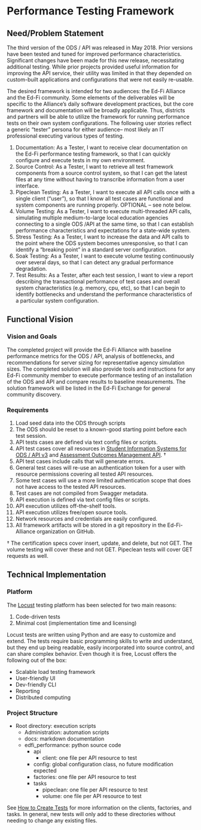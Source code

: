 # Performance Testing Framework

## Need/Problem Statement

The third version of the ODS / API was released in May 2018. Prior versions have
been tested and tuned for improved performance characteristics. Significant
changes have been made for this new release, necessitating additional testing.
While prior projects provided useful information for improving the API service,
their utility was limited in that they depended on custom-built applications and
configurations that were not easily re-usable.

The desired framework is intended for two audiences: the Ed-Fi Alliance and the
Ed-Fi community. Some elements of the deliverables will be specific to the
Alliance’s daily software development practices, but the core framework and
documentation will be broadly applicable. Thus, districts and partners will be
able to utilize the framework for running performance tests on their own system
configurations.  The following user stories reflect a generic “tester” persona
for either audience– most likely an IT professional executing various types of
testing.

1. Documentation: As a Tester, I want to receive clear documentation on the
   Ed-Fi performance testing framework, so that I can quickly configure and
   execute tests in my own environment.
1. Source Control: As a Tester, I want to retrieve all test framework components
   from a source control system, so that I can get the latest files at any time
   without having to transcribe information from a user interface.
1. Pipeclean Testing: As a Tester, I want to execute all API calls once with a
   single client (“user”), so that I know all test cases are functional and
   system components are running properly. OPTIONAL – see note below.
1. Volume Testing: As a Tester, I want to execute multi-threaded API calls,
   simulating multiple medium-to-large local education agencies connecting to a
   single ODS /API at the same time, so that I can establish performance
   characteristics and expectations for a state-wide system.
1. Stress Testing: As a Tester, I want to increase the data and API calls to the
   point where the ODS system becomes unresponsive, so that I can identify a
   “breaking point” in a standard server configuration.
1. Soak Testing: As a Tester, I want to execute volume testing continuously over
   several days, so that I can detect any gradual performance degradation.
1. Test Results: As a Tester, after each test session, I want to view a report
   describing the transactional performance of test cases and overall system
   characteristics (e.g. memory, cpu, etc), so that I can begin to identify
   bottlenecks and understand the performance characteristics of a particular
   system configuration.

## Functional Vision

### Vision and Goals

The completed project will provide the Ed-Fi Alliance with baseline performance
metrics for the ODS / API, analysis of bottlenecks, and recommendations for
server sizing for representative agency simulation sizes. The completed solution
will also provide tools and instructions for any Ed-Fi community member to
execute performance testing of an installation of the ODS and API and compare
results to baseline measurements. The solution framework will be listed in the
Ed-Fi Exchange for general community discovery.

### Requirements

1. Load seed data into the ODS through scripts
1. The ODS should be reset to a known-good starting point before each test
   session.
1. API tests cases are defined via text config files or scripts.
1. API test cases cover all resources in [Student Information Systems for ODS /
   API v3](https://techdocs.ed-fi.org/pages/viewpage.action?pageId=43582249k)
   and [Assessment Outcomes Management
   API](https://techdocs.ed-fi.org/display/EDFICERT/Assessment+Outcomes+Management+API+Certification).
   &dagger;
1. API test cases include calls that will generate errors.
1. General test cases will re-use an authentication token for a user with
   resource permissions covering all tested API resources.
1. Some test cases will use a more limited authentication scope that does not
   have access to the tested API resources.
1. Test cases are not compiled from Swagger metadata.
1. API execution is defined via text config files or scripts.
1. API execution utilizes off-the-shelf tools.
1. API execution utilizes free/open source tools.
1. Network resources and credentials are easily configured.
1. All framework artifacts will be stored in a git repository in the
   Ed-Fi-Alliance organization on GitHub.

&dagger; The certification specs cover insert, update, and delete, but not GET.
The volume testing will cover these and not GET. Pipeclean tests will cover GET
requests as well.

## Technical Implementation

### Platform

The [Locust](https://locust.io) testing platform has been selected for two main
reasons:

1. Code-driven tests
1. Minimal cost (implementation time and licensing)

Locust tests are written using Python and are easy to customize and extend. The
tests require basic programming skills to write and understand, but they end up
being readable, easily incorporated into source control, and can share complex
behavior. Even though it is free, Locust offers the following out of the box:

* Scalable load testing framework
* User-friendly UI
* Dev-friendly CLI
* Reporting
* Distributed computing

### Project Structure

* Root directory: execution scripts
  * Administration: automation scripts
  * docs: markdown documentation
  * edfi_performance: python source code
    * api
      * client: one file per API resource to test
    * config: global configuration class, no future modification expected
    * factories: one file per API resource to test
    * tasks
      * pipeclean: one file per API resource to test
      * volume: one file per API resource to test

See [How to Create Tests](how-to-create-tests.md) for more information on the
clients, factories, and tasks. In general, new tests will only add to these
directories without needing to change any existing files.